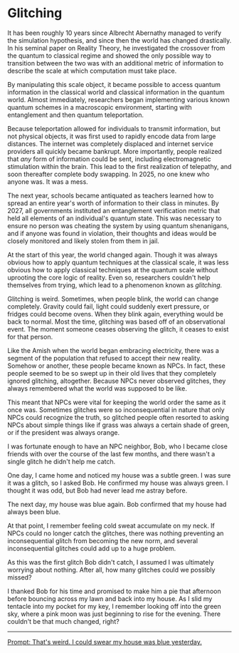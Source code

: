 # Glitching

It has been roughly 10 years since Albrecht Abernathy managed to verify the simulation hypothesis, and since then the world has changed drastically.
In his seminal paper on Reality Theory, he investigated the crossover from the quantum to classical regime and showed the only possible way to transition between the two was with an additional metric of information to describe the scale at which computation must take place.

By manipulating this scale object, it became possible to access quantum information in the classical world and classical information in the quantum world.
Almost immediately, researchers began implementing various known quantum schemes in a macroscopic environment, starting with entanglement and then quantum teleportation.

Because teleportation allowed for individuals to transmit information, but not physical objects, it was first used to rapidly encode data from large distances.
The internet was completely displaced and internet service providers all quickly became bankrupt.
More importantly, people realized that *any* form of information could be sent, including electromagnetic stimulation within the brain.
This lead to the first realization of telepathy, and soon thereafter complete body swapping.
In 2025, no one knew who anyone was. It was a mess.

The next year, schools became antiquated as teachers learned how to spread an entire year's worth of information to their class in minutes.
By 2027, all governments instituted an entanglement verification metric that held all elements of an individual's quantum state.
This was necessary to ensure no person was cheating the system by using quantum shenanigans, and if anyone was found in violation, their thoughts and ideas would be closely monitored and likely stolen from them in jail.

At the start of this year, the world changed again.
Though it was always obvious how to apply quantum techniques at the classical scale, it was less obvious how to apply classical techniques at the quantum scale without uprooting the core logic of reality.
Even so, researchers couldn't help themselves from trying, which lead to a phenomenon known as *glitching.*

Glitching is weird. Sometimes, when people blink, the world can change completely.
Gravity could fail, light could suddenly exert pressure, or fridges could become ovens. When they blink again, everything would be back to normal.
Most the time, glitching was based off of an observational event.
The moment someone ceases observing the glitch, it ceases to exist for that person.

Like the Amish when the world began embracing electricity, there was a segment of the population that refused to accept their new reality.
Somehow or another, these people became known as NPCs.
In fact, these people seemed to be so swept up in their old lives that they completely ignored glitching, altogether.
Because NPCs never observed glitches, they always remembered what the world was supposed to be like.

This meant that NPCs were vital for keeping the world order the same as it once was.
Sometimes glitches were so inconsequential in nature that only NPCs could recognize the truth, so glitched people often resorted to asking NPCs about simple things like if grass was always a certain shade of green, or if the president was always orange.

I was fortunate enough to have an NPC neighbor, Bob, who I became close friends with over the course of the last few months, and there wasn't a single glitch he didn't help me catch.

One day, I came home and noticed my house was a subtle green. I was sure it was a glitch, so I asked Bob.
He confirmed my house was always green.
I thought it was odd, but Bob had never lead me astray before.

The next day, my house was blue again.
Bob confirmed that my house had always been blue.

At that point, I remember feeling cold sweat accumulate on my neck.
If NPCs could no longer catch the glitches, there was nothing preventing an inconsequential glitch from becoming the new norm, and several inconsequential glitches could add up to a huge problem.

As this was the first glitch Bob didn't catch, I assumed I was ultimately worrying about nothing.
After all, how many glitches could we possibly missed?

I thanked Bob for his time and promised to make him a pie that afternoon before bouncing across my lawn and back into my house.
As I slid my tentacle into my pocket for my key, I remember looking off into the green sky, where a pink moon was just beginning to rise for the evening.
There couldn't be that much changed, right?

---

[Prompt: That's weird. I could swear my house was blue yesterday.](https://www.reddit.com/r/WritingPrompts/comments/j8u7vq/wp_thats_weird_i_could_swear_my_house_was_blue/g8el4iw/)
